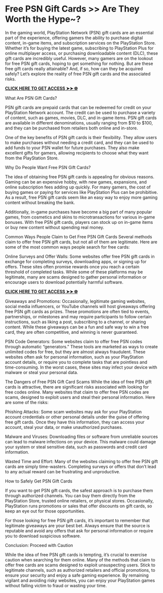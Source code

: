 # Free PSN Gift Cards >> Are They Worth the Hype~?

In the gaming world, PlayStation Network (PSN) gift cards are an essential part of the experience, offering gamers the ability to purchase digital content, in-game items, and subscription services on the PlayStation Store. Whether it’s for buying the latest game, subscribing to PlayStation Plus for online multiplayer access, or purchasing downloadable content (DLC), these gift cards are incredibly useful. However, many gamers are on the lookout for free PSN gift cards, hoping to get something for nothing. But are these free gift cards really attainable? And, if so, how can they be acquired safely? Let’s explore the reality of free PSN gift cards and the associated risks.

[**CLICK HERE TO GET ACCESS ➤➤ 🌐**](https://free-gift-card.raj-solution.com/ed952a6)

What Are PSN Gift Cards?

PSN gift cards are prepaid cards that can be redeemed for credit on your PlayStation Network account. The credit can be used to purchase a variety of content, such as games, movies, DLC, and in-game items. PSN gift cards are available in different denominations, usually ranging from $10 to $100, and they can be purchased from retailers both online and in-store.

One of the key benefits of PSN gift cards is their flexibility. They allow users to make purchases without needing a credit card, and they can be used to add funds to your PSN wallet for future purchases. They also make excellent gifts for gamers, allowing recipients to choose what they want from the PlayStation Store.

Why Do People Want Free PSN Gift Cards?

The idea of obtaining free PSN gift cards is appealing for obvious reasons. Gaming can be an expensive hobby, with new games, expansions, and online subscription fees adding up quickly. For many gamers, the cost of buying games or paying for services like PlayStation Plus can be prohibitive. As a result, free PSN gift cards seem like an easy way to enjoy more gaming content without breaking the bank.

Additionally, in-game purchases have become a big part of many popular games, from cosmetics and skins to microtransactions for various in-game bonuses. With free PSN gift cards, players can stock up on in-game items or buy new content without spending real money.

Common Ways People Claim to Get Free PSN Gift Cards
Several methods claim to offer free PSN gift cards, but not all of them are legitimate. Here are some of the most common ways people search for free cards:

Online Surveys and Offer Walls: Some websites offer free PSN gift cards in exchange for completing surveys, downloading apps, or signing up for offers. These sites often promise rewards once you reach a certain threshold of completed tasks. While some of these platforms may be legitimate, many are scams designed to gather personal information or encourage users to download potentially harmful software.

[**CLICK HERE TO GET ACCESS ➤➤ 🌐**](https://free-gift-card.raj-solution.com/ed952a6)

Giveaways and Promotions: Occasionally, legitimate gaming websites, social media influencers, or YouTube channels will host giveaways offering free PSN gift cards as prizes. These promotions are often tied to events, partnerships, or milestones and may require participants to follow certain instructions, such as liking a post, subscribing to a channel, or sharing content. While these giveaways can be a fun and safe way to win a free card, they are often competitive, and winning is never guaranteed.

PSN Code Generators: Some websites claim to offer free PSN codes through automatic “generators.” These tools are marketed as ways to create unlimited codes for free, but they are almost always fraudulent. These websites often ask for personal information, such as your PlayStation account details, or require you to complete tasks that are pointless and time-consuming. In the worst cases, these sites may infect your device with malware or steal your personal data.

The Dangers of Free PSN Gift Card Scams
While the idea of free PSN gift cards is attractive, there are significant risks associated with looking for free codes online. Many websites that claim to offer free PSN codes are scams, designed to exploit users and steal their personal information. Here are some of the risks:

Phishing Attacks: Some scam websites may ask for your PlayStation account credentials or other personal details under the guise of offering free gift cards. Once they have this information, they can access your account, steal your data, or make unauthorized purchases.

Malware and Viruses: Downloading files or software from unreliable sources can lead to malware infections on your device. This malware could damage your system or steal sensitive data, such as passwords and credit card information.

Wasted Time and Effort: Many of the websites claiming to offer free PSN gift cards are simply time-wasters. Completing surveys or offers that don’t lead to any actual reward can be frustrating and unproductive.

How to Safely Get PSN Gift Cards

If you want to get PSN gift cards, the safest approach is to purchase them through authorized channels. You can buy them directly from the PlayStation Store, trusted online retailers, or physical stores. Occasionally, PlayStation runs promotions or sales that offer discounts on gift cards, so keep an eye out for those opportunities.

For those looking for free PSN gift cards, it’s important to remember that legitimate giveaways are your best bet. Always ensure that the source is reputable and avoid any offers that ask for personal information or require you to download suspicious software.

Conclusion: Proceed with Caution

While the idea of free PSN gift cards is tempting, it’s crucial to exercise caution when searching for them online. Many of the methods that claim to offer free cards are scams designed to exploit unsuspecting users. Stick to legitimate channels, such as authorized retailers and official promotions, to ensure your security and enjoy a safe gaming experience. By remaining vigilant and avoiding risky websites, you can enjoy your PlayStation games without falling victim to fraud or wasting your time.
